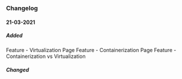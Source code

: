 ### Changelog

#### 21-03-2021

##### Added
Feature - Virtualization Page
Feature - Containerization Page
Feature - Containerization vs Virtualization

##### Changed